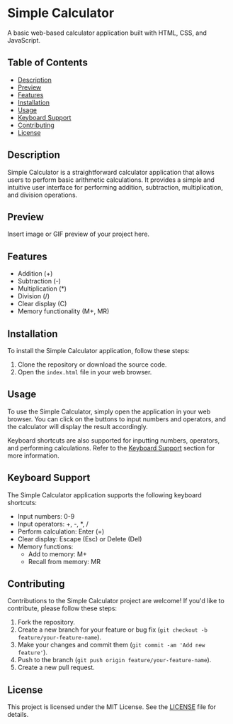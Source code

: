 # Simple Calculator

A basic web-based calculator application built with HTML, CSS, and JavaScript.

## Table of Contents

- [Description](#description)
- [Preview](#preview)
- [Features](#features)
- [Installation](#installation)
- [Usage](#usage)
- [Keyboard Support](#keyboard-support)
- [Contributing](#contributing)
- [License](#license)

## Description

Simple Calculator is a straightforward calculator application that allows users to perform basic arithmetic calculations. It provides a simple and intuitive user interface for performing addition, subtraction, multiplication, and division operations.

## Preview

Insert image or GIF preview of your project here.

## Features

- Addition (+)
- Subtraction (-)
- Multiplication (*)
- Division (/)
- Clear display (C)
- Memory functionality (M+, MR)

## Installation

To install the Simple Calculator application, follow these steps:

1. Clone the repository or download the source code.
2. Open the `index.html` file in your web browser.

## Usage

To use the Simple Calculator, simply open the application in your web browser. You can click on the buttons to input numbers and operators, and the calculator will display the result accordingly.

Keyboard shortcuts are also supported for inputting numbers, operators, and performing calculations. Refer to the [Keyboard Support](#keyboard-support) section for more information.

## Keyboard Support

The Simple Calculator application supports the following keyboard shortcuts:

- Input numbers: 0-9
- Input operators: +, -, *, /
- Perform calculation: Enter (=)
- Clear display: Escape (Esc) or Delete (Del)
- Memory functions:
  - Add to memory: M+
  - Recall from memory: MR

## Contributing

Contributions to the Simple Calculator project are welcome! If you'd like to contribute, please follow these steps:

1. Fork the repository.
2. Create a new branch for your feature or bug fix (`git checkout -b feature/your-feature-name`).
3. Make your changes and commit them (`git commit -am 'Add new feature'`).
4. Push to the branch (`git push origin feature/your-feature-name`).
5. Create a new pull request.

## License

This project is licensed under the MIT License. See the [LICENSE](LICENSE) file for details.

